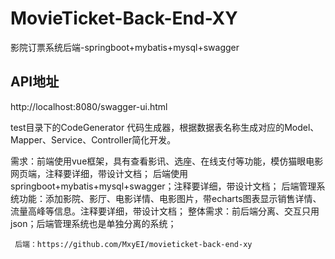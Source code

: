 # MovieTicket-Back-End-XY
影院订票系统后端-springboot+mybatis+mysql+swagger

## API地址
http://localhost:8080/swagger-ui.html

test目录下的CodeGenerator
代码生成器，根据数据表名称生成对应的Model、Mapper、Service、Controller简化开发。

需求：前端使用vue框架，具有查看影讯、选座、在线支付等功能，模仿猫眼电影网页端，注释要详细，带设计文档；
     后端使用springboot+mybatis+mysql+swagger；注释要详细，带设计文档；
     后端管理系统功能：添加影院、影厅、电影详情、电影图片，带echarts图表显示销售详情、流量高峰等信息。注释要详细，带设计文档；
     整体需求：前后端分离、交互只用json；后端管理系统也是单独分离的系统；
     
     后端：https://github.com/MxyEI/movieticket-back-end-xy
     

